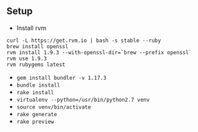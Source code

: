 ## Setup
- Install rvm
```
curl -L https://get.rvm.io | bash -s stable --ruby
brew install openssl
rvm install 1.9.3 --with-openssl-dir=`brew --prefix openssl`
rvm use 1.9.3
rvm rubygems latest
```
- `gem install bundler -v 1.17.3`
- `bundle install`
- `rake install`
- `virtualenv --python=/usr/bin/python2.7 venv`
- `source venv/bin/activate`
- `rake generate`
- `rake preview`